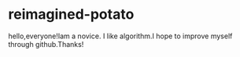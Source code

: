 # reimagined-potato
hello,everyone!Iam a novice. I like algorithm.I hope to improve myself through github.Thanks!
